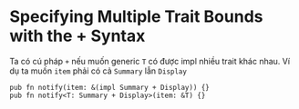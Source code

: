 # Specifying Multiple Trait Bounds with the + Syntax

Ta có cú pháp `+` nếu muốn generic `T` có được impl nhiều trait khác nhau.
Ví dụ ta muốn `item` phải có cả `Summary` lẫn `Display`

```rust,editable
pub fn notify(item: &(impl Summary + Display)) {}
pub fn notify<T: Summary + Display>(item: &T) {}
```
